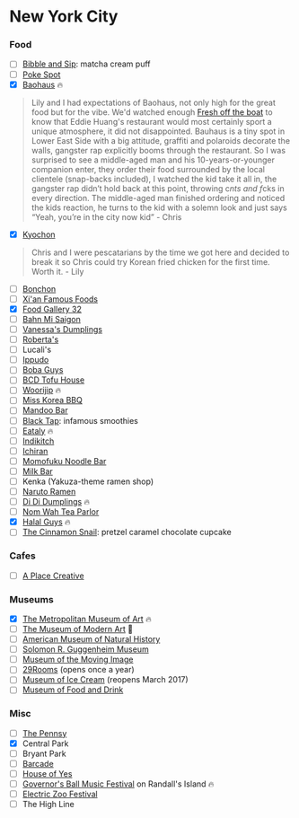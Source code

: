 New York City
=============

### Food
- [ ] [Bibble and Sip](http://www.bibbleandsip.com/): matcha cream puff
- [ ] [Poke Spot](http://www.pokespot.com/)
- [x] [Baohaus](http://www.baohausnyc.com/) :fire:

> Lily and I had expectations of Baohaus, not only high for the great food but for the vibe. We'd watched enough [Fresh off the boat](https://www.viceland.com/en_us/topic/fresh-off-the-boat) to know that Eddie Huang's restaurant would most certainly sport a unique atmosphere, it did not disappointed. Bauhaus is a tiny spot in Lower East Side with a big attitude, graffiti and polaroids decorate the walls, gangster rap explicitly booms through the restaurant. So I was surprised to see a middle-aged man and his 10-years-or-younger companion enter, they order their food surrounded by the local clientele (snap-backs included), I watched the kid take it all in, the gangster rap didn’t hold back at this point, throwing c*nts and f*cks in every direction. The middle-aged man finished ordering and noticed the kids reaction, he turns to the kid with a solemn look and just says “Yeah, you’re in the city now kid” - Chris

- [x] [Kyochon](http://kyochonus.com/)

> Chris and I were pescatarians by the time we got here and decided to break it so Chris could try Korean fried chicken for the first time. Worth it. - Lily

- [ ] [Bonchon](https://bonchon.com/)
- [ ] [Xi'an Famous Foods](http://xianfoods.com/)
- [x] [Food Gallery 32](http://foodgallerynyc.com/)
- [ ] [Bahn Mi Saigon](http://www.banhmisaigonnyc.com/)
- [ ] [Vanessa's Dumplings](http://vanessas.com/)
- [ ] [Roberta's](http://robertaspizza.com/)
- [ ] Lucali's
- [ ] [Ippudo](http://www.ippudony.com/)
- [ ] [Boba Guys](http://www.bobaguys.com/)
- [ ] [BCD Tofu House](http://bcdtofu.com/)
- [ ] [Woorijip](http://woorijipnyc.com/) :fire:
- [ ] [Miss Korea BBQ](http://www.misskoreabbq.com/)
- [ ] [Mandoo Bar](http://mandoobar.net/)
- [ ] [Black Tap](http://blacktapnyc.com/): infamous smoothies
- [ ] [Eataly](https://www.eataly.com/us_en/) :fire:
- [ ] [Indikitch](http://indikitch.com/)
- [ ] [Ichiran](http://www.ichiran.co.jp/en/locations/shopinfo/brooklyn.html)
- [ ] [Momofuku Noodle Bar](https://noodlebar-ny.momofuku.com/)
- [ ] [Milk Bar](http://milkbarstore.com/)
- [ ] Kenka (Yakuza-theme ramen shop)
- [ ] [Naruto Ramen](http://narutoramenex.com/)
- [ ] [Di Di Dumplings](http://www.dididumplings.com/) :fire:
- [ ] [Nom Wah Tea Parlor](http://nomwah.com/)
- [x] [Halal Guys](http://thehalalguys.com/) :fire:
- [ ] [The Cinnamon Snail](http://cinnamonsnail.com/): pretzel caramel chocolate cupcake

### Cafes
- [ ] [A Place Creative](http://apcafenyc.com/)

### Museums
- [x] [The Metropolitan Museum of Art](http://www.metmuseum.org/) :fire:
- [ ] [The Museum of Modern Art](https://www.moma.org/) :poop:
- [ ] [American Museum of Natural History](http://www.amnh.org/)
- [ ] [Solomon R. Guggenheim Museum](https://www.guggenheim.org/)
- [ ] [Museum of the Moving Image](http://www.movingimage.us/)
- [ ] [29Rooms](http://www.refinery29.com/29rooms/) (opens once a year)
- [ ] [Museum of Ice Cream](http://www.museumoficecream.com/) (reopens March 2017)
- [ ] [Museum of Food and Drink](http://www.mofad.org/)

### Misc
- [ ] [The Pennsy](http://www.thepennsy.nyc/)
- [x] Central Park
- [ ] Bryant Park
- [ ] [Barcade](http://barcadenewyork.com/)
- [ ] [House of Yes](http://houseofyes.org/)
- [ ] [Governor's Ball Music Festival](http://governorsballmusicfestival.com/) on Randall's Island :fire:
- [ ] [Electric Zoo Festival](http://electriczoofestival.com/)
- [ ] The High Line
